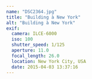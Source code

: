 ```yaml
---
name: "DSC2364.jpg"
title: "Building à New York"
alt: "Building à New York"
exif:
  camera: ILCE-6000
  iso: 100
  shutter_speed: 1/125
  aperture: 11.0
  focal_length: 26.0
  location: New York City, USA
  date: 2015-04-03 13:37:16
---
```

